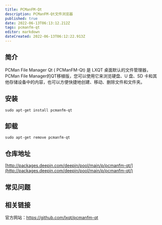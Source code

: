 ```yaml
---
title: PCManFM-Qt
description: PCManFM-Qt文件浏览器
published: true
date: 2022-06-13T06:13:12.212Z
tags: pcmanfm-qt
editor: markdown
dateCreated: 2022-06-13T06:12:22.913Z
---
```


## 简介

PCMan File Manager Qt ( PCManFM-Qt) 是 LXQT 桌面默认的文件管理器，PCMan File Manager的QT移植版，您可以使用它来浏览硬盘、U 盘、SD 卡和其他存储设备中的内容，也可以方便快捷地创建、移动、删除文件和文件夹。

## 安装

`sudo apt-get install pcmanfm-qt`

## 卸载

`sudo apt-get remove pcmanfm-qt`

## 仓库地址

[http://packages.deepin.com/deepin/pool/main/p/pcmanfm-qt/](http://packages.deepin.com/deepin/pool/main/p/pcmanfm-qt/)

## 常见问题

## 相关链接
官方网站：https://github.com/lxqt/pcmanfm-qt